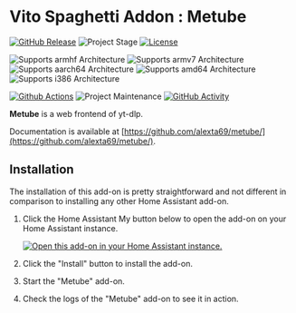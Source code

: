 # Vito Spaghetti Addon : Metube

[![GitHub Release][releases-shield]][releases]
![Project Stage][project-stage-shield]
[![License][license-shield]](LICENSE.md)

![Supports armhf Architecture][armhf-shield]
![Supports armv7 Architecture][armv7-shield]
![Supports aarch64 Architecture][aarch64-shield]
![Supports amd64 Architecture][amd64-shield]
![Supports i386 Architecture][i386-shield]

[![Github Actions][github-actions-shield]][github-actions]
![Project Maintenance][maintenance-shield]
[![GitHub Activity][commits-shield]][commits]

**Metube** is a web frontend of yt-dlp.

Documentation is available at [https://github.com/alexta69/metube/](https://github.com/alexta69/metube/).

## Installation

The installation of this add-on is pretty straightforward and not different in
comparison to installing any other Home Assistant add-on.

1. Click the Home Assistant My button below to open the add-on on your Home
   Assistant instance.

   [![Open this add-on in your Home Assistant instance.][addon-badge]][addon]

1. Click the "Install" button to install the add-on.
1. Start the "Metube" add-on.
1. Check the logs of the "Metube" add-on to see it in action.


[aarch64-shield]: https://img.shields.io/badge/aarch64-yes-green.svg
[amd64-shield]: https://img.shields.io/badge/amd64-yes-green.svg
[armhf-shield]: https://img.shields.io/badge/armhf-no-red.svg
[armv7-shield]: https://img.shields.io/badge/armv7-no-red.svg
[i386-shield]: https://img.shields.io/badge/i386-no-red.svg
[commits-shield]: https://img.shields.io/github/commit-activity/y/BenoitAnastay/authelia-home-assistant-addon.svg
[commits]: https://github.com/BenoitAnastay/authelia-home-assistant-addon/commits/main
[contributors]: https://github.com/BenoitAnastay/authelia-home-assistant-addon/graphs/contributors
[docs]: https://github.com/BenoitAnastay/authelia-home-assistant-addon/blob/main/authelia/DOCS.md
[github-actions-shield]: https://github.com/BenoitAnastay/authelia-home-assistant-addon/workflows/CI/badge.svg
[github-actions]: https://github.com/BenoitAnastay/authelia-home-assistant-addon/actions
[issue]: https://github.com/BenoitAnastay/authelia-home-assistant-addon/issues
[license-shield]: https://img.shields.io/github/license/BenoitAnastay/authelia-home-assistant-addon.svg
[maintenance-shield]: https://img.shields.io/maintenance/yes/2024.svg
[project-stage-shield]: https://img.shields.io/badge/project%20stage-stable-green.svg
[releases-shield]: https://img.shields.io/github/release/BenoitAnastay/authelia-home-assistant-addon.svg
[releases]: https://github.com/BenoitAnastay/authelia-home-assistant-addon/releases
[repository]: https://github.com/BenoitAnastay/home-assistant-addons-repository
[addon]: https://my.home-assistant.io/redirect/supervisor_addon/?addon=ca5234a0_authelia&repository_url=https%3A%2F%2Fgithub.com%2FBenoitAnastay%2Fhome-assistant-addons-repository
[addon-badge]: https://my.home-assistant.io/badges/supervisor_addon.svg